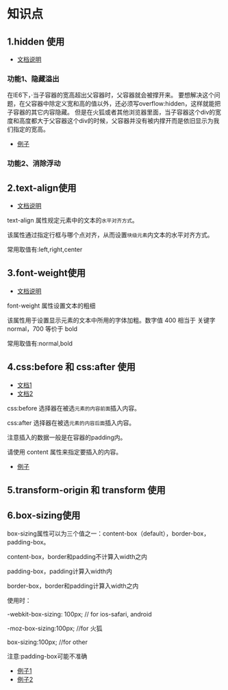 # 知识点

## 1.hidden 使用

- [文档说明](http://blog.sina.com.cn/s/blog_60b35e830100uw3z.html)

### 功能1、隐藏溢出

在IE6下，·当子容器的宽高超出父容器时，父容器就会被撑开来。 要想解决这个问题，在父容器中除定义宽和高的值以外，还必须写overflow:hidden，这样就能把子容器的其它内容隐藏。 但是在火狐或者其他浏览器里面，当子容器这个div的宽度和高度都大于父容器这个div的时候，父容器并没有被内撑开而是依旧显示为我们指定的宽高。

- [例子](./test/hidden.html)

### 功能2、消除浮动

## 2.text-align使用

- [文档说明](http://www.w3school.com.cn/cssref/pr_text_text-align.asp)

text-align 属性规定元素中的文本的`水平对齐方式`。

该属性通过指定行框与哪个点对齐，从而设置`块级元素`内文本的水平对齐方式。

常用取值有:left,right,center

## 3.font-weight使用

- [文档说明](http://www.w3school.com.cn/cssref/pr_font_weight.asp)

font-weight 属性设置文本的粗细

该属性用于设置显示元素的文本中所用的字体加粗。数字值 400 相当于 关键字 normal，700 等价于 bold

常用取值有:normal,bold

## 4.css:before 和 css:after 使用

- [文档1](http://blog.csdn.net/u010737354/article/details/50835731)
- [文档2](http://www.w3school.com.cn/cssref/selector_before.asp)

css:before 选择器在被选`元素的内容前面`插入内容。

css:after 选择器在被选`元素的内容后面`插入内容。

注意插入的数据一般是在容器的padding内。

请使用 content 属性来指定要插入的内容。

- [例子](./test/css_before.html)

## 5.transform-origin 和 transform 使用

## 6.box-sizing使用

box-sizing属性可以为三个值之一：content-box（default），border-box，padding-box。

content-box，border和padding不计算入width之内

padding-box，padding计算入width内

border-box，border和padding计算入width之内

使用时：

-webkit-box-sizing: 100px; // for ios-safari, android

-moz-box-sizing:100px; //for 火狐

box-sizing:100px; //for other

注意:padding-box可能不准确

- [例子1](http://www.w3school.com.cn/cssref/pr_box-sizing.asp)
- [例子2](./test/box_sizing.html)
